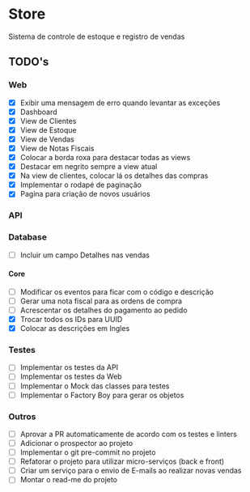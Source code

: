 # Store

Sistema de controle de estoque e registro de vendas

## TODO's

### Web

- [X] Exibir uma mensagem de erro quando levantar as exceções
- [X] Dashboard
- [X] View de Clientes
- [X] View de Estoque
- [X] View de Vendas
- [X] View de Notas Fiscais
- [X] Colocar a borda roxa para destacar todas as views
- [X] Destacar em negrito sempre a view atual
- [X] Na view de clientes, colocar lá os detalhes das compras
- [X] Implementar o rodapé de paginação
- [X] Pagina para criação de novos usuários

### API

### Database

- [ ] Incluir um campo Detalhes nas vendas

#### Core

- [ ] Modificar os eventos para ficar com o código e descrição
- [ ] Gerar uma nota fiscal para as ordens de compra
- [ ] Acrescentar os detalhes do pagamento ao pedido
- [X] Trocar todos os IDs para UUID
- [X] Colocar as descrições em Ingles

### Testes

- [ ] Implementar os testes da API
- [ ] Implementar os testes da Web
- [ ] Implementar o Mock das classes para testes
- [ ] Implementar o Factory Boy para gerar os objetos

### Outros

- [ ] Aprovar a PR automaticamente de acordo com os testes e linters
- [ ] Adicionar o prospector ao projeto
- [ ] Implementar o git pre-commit no projeto
- [ ] Refatorar o projeto para utilizar micro-serviços (back e front)
- [ ] Criar um serviço para o envio de E-mails ao realizar novas vendas
- [ ] Montar o read-me do projeto

